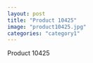 ```yaml
---
layout: post
title: "Product 10425"
image: "product10425.jpg"
categories: "category1"
---
```

Product 10425
